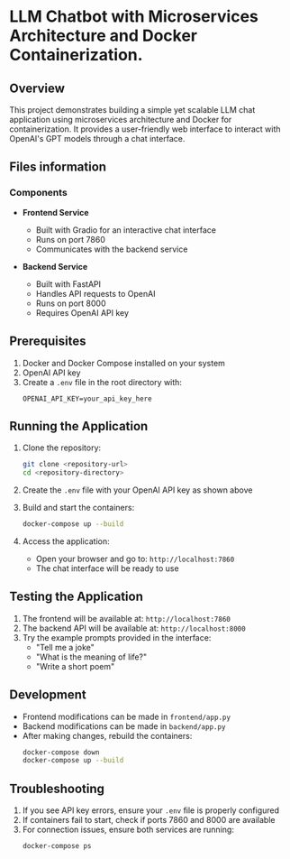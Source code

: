 # LLM Chatbot with Microservices Architecture and Docker Containerization.

## Overview

This project demonstrates building a simple yet scalable LLM chat application using microservices architecture and Docker for containerization. It provides a user-friendly web interface to interact with OpenAI's GPT models through a chat interface.

## Files information

### Components

- **Frontend Service**
  - Built with Gradio for an interactive chat interface
  - Runs on port 7860
  - Communicates with the backend service

- **Backend Service**
  - Built with FastAPI
  - Handles API requests to OpenAI
  - Runs on port 8000
  - Requires OpenAI API key

## Prerequisites

1. Docker and Docker Compose installed on your system
2. OpenAI API key
3. Create a `.env` file in the root directory with:
   ```
   OPENAI_API_KEY=your_api_key_here
   ```

## Running the Application

1. Clone the repository:
   ```bash
   git clone <repository-url>
   cd <repository-directory>
   ```

2. Create the `.env` file with your OpenAI API key as shown above

3. Build and start the containers:
   ```bash
   docker-compose up --build
   ```

4. Access the application:
   - Open your browser and go to: `http://localhost:7860`
   - The chat interface will be ready to use

## Testing the Application

1. The frontend will be available at: `http://localhost:7860`
2. The backend API will be available at: `http://localhost:8000`
3. Try the example prompts provided in the interface:
   - "Tell me a joke"
   - "What is the meaning of life?"
   - "Write a short poem"

## Development

- Frontend modifications can be made in `frontend/app.py`
- Backend modifications can be made in `backend/app.py`
- After making changes, rebuild the containers:
  ```bash
  docker-compose down
  docker-compose up --build
  ```

## Troubleshooting

1. If you see API key errors, ensure your `.env` file is properly configured
2. If containers fail to start, check if ports 7860 and 8000 are available
3. For connection issues, ensure both services are running:
   ```bash
   docker-compose ps
   ```


